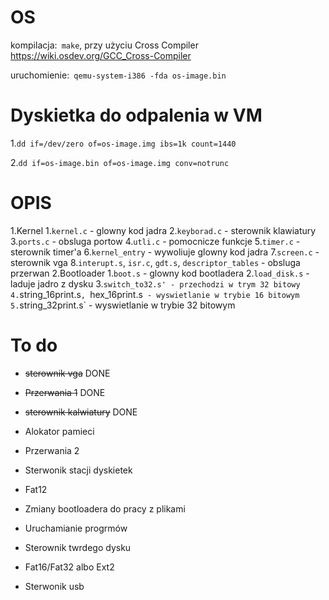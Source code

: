 # OS 

kompilacja:` make`, przy użyciu Cross Compiler https://wiki.osdev.org/GCC_Cross-Compiler

uruchomienie:` qemu-system-i386 -fda os-image.bin`

# Dyskietka do odpalenia w VM
1.`dd if=/dev/zero of=os-image.img ibs=1k count=1440`

2.`dd if=os-image.bin of=os-image.img conv=notrunc`

# OPIS

  1.Kernel
    1.`kernel.c` - glowny kod jadra
    2.`keyborad.c` - sterownik klawiatury
    3.`ports.c` - obsluga portow
    4.`utli.c` - pomocnicze funkcje
    5.`timer.c` - sterownik timer'a
    6.`kernel_entry` - wywoliuje glowny kod jadra
    7.`screen.c` - sterownik vga
    8.`interupt.s`, `isr.c`, `gdt.s`, `descriptor_tables` - obsluga przerwan
  2.Bootloader
    1.`boot.s` - glowny kod bootladera
    2.`load_disk.s` - laduje jadro z dysku
    3.`switch_to32.s' - przechodzi w trym 32 bitowy
    4.`string_16print.s`, `hex_16print.s` - wyswietlanie w trybie 16 bitowym
    5.`string_32print.s` - wyswietlanie w trybie 32 bitowym

# To do

  - ~~sterownik vga~~ DONE
  - ~~Przerwania 1~~ DONE
  - ~~sterownik kalwiatury~~ DONE

  - Alokator pamieci
  - Przerwania 2
  - Sterwonik stacji dyskietek
  - Fat12
  - Zmiany bootloadera do pracy z plikami 
  - Uruchamianie progrmów

  - Sterownik twrdego dysku
  - Fat16/Fat32 albo Ext2
  - Sterwonik usb

